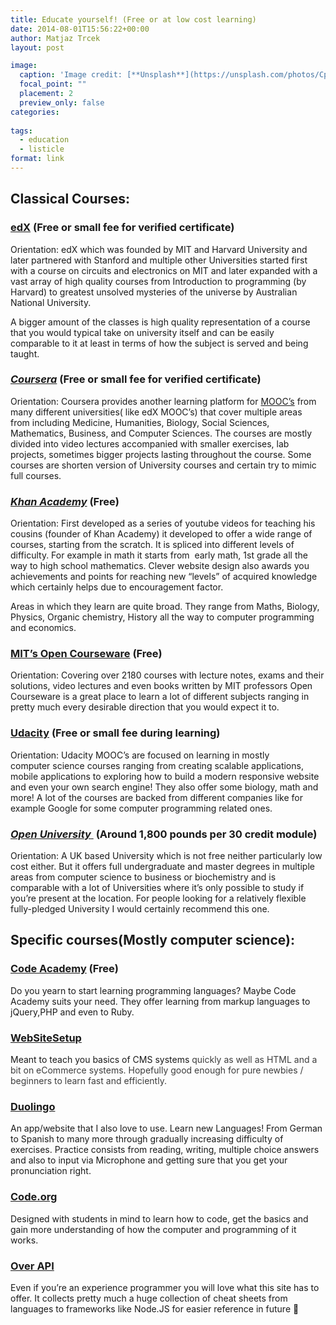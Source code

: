 ```yaml
---
title: Educate yourself! (Free or at low cost learning)
date: 2014-08-01T15:56:22+00:00
author: Matjaz Trcek
layout: post

image:
  caption: 'Image credit: [**Unsplash**](https://unsplash.com/photos/CpkOjOcXdUY)'
  focal_point: ""
  placement: 2
  preview_only: false
categories:
  
tags:
  - education
  - listicle
format: link
---
```

## Classical Courses: ##

### <a href="https://www.edx.org/">edX</a> (Free or small fee for verified certificate) ###


  Orientation: edX which was founded by MIT and Harvard University and later partnered with Stanford and multiple other Universities started first with a course on circuits and electronics on MIT and later expanded with a vast array of high quality courses from Introduction to programming (by Harvard) to greatest unsolved mysteries of the universe by Australian National University. 
  
  A bigger amount of the classes is high quality representation of a course that you would typical take on university itself and can be easily comparable to it at least in terms of how the subject is served and being taught.

### <a href="https://www.coursera.org/" target="blank">***Coursera***</a> (Free or small fee for verified certificate) ###

  Orientation: Coursera provides another learning platform for <a href="http://en.wikipedia.org/wiki/Massive_open_online_course">MOOC&#8217;s</a> from many different universities( like edX MOOC&#8217;s) that cover multiple areas from including Medicine, Humanities, Biology, Social Sciences, Mathematics, Business, and Computer Sciences. 
  The courses are mostly divided into video lectures accompanied with smaller exercises, lab projects, sometimes bigger projects lasting throughout the course. Some courses are shorten version of University courses and certain try to mimic full courses.



### <a href="https://www.khanacademy.org/" target="blank">***Khan Academy***</a> (Free) ###

  Orientation: First developed as a series of youtube videos for teaching his cousins (founder of Khan Academy) it developed to offer a wide range of courses, starting from the scratch. It is spliced into different levels of difficulty. For example in math it starts from  early math, 1st grade all the way to high school mathematics. Clever website design also awards you achievements and points for reaching new &#8220;levels&#8221; of acquired knowledge which certainly helps due to encouragement factor.

  Areas in which they learn are quite broad. They range from Maths, Biology, Physics, Organic chemistry, History all the way to computer programming and economics.

### <a href="http://ocw.mit.edu/index.htm" target="blank">MIT&#8217;s Open Courseware</a> (Free) ###

  Orientation: Covering over 2180 courses with lecture notes, exams and their solutions, video lectures and even books written by MIT professors Open Courseware is a great place to learn a lot of different subjects ranging in pretty much every desirable direction that you would expect it to.

### <a href="https://www.udacity.com/">Udacity</a> (Free or small fee during learning) ###

  Orientation: Udacity MOOC&#8217;s are focused on learning in mostly computer science courses ranging from creating scalable applications, mobile applications to exploring how to build a modern responsive website and even your own search engine! They also offer some biology, math and more! A lot of the courses are backed from different companies like for example Google for some computer programming related ones.

### <a href="http://www.open.ac.uk/"> ***Open University*** </a> (Around 1,800 pounds per 30 credit module) ###

  Orientation: A UK based University which is not free neither particularly low cost either. But it offers full undergraduate and master degrees in multiple areas from computer science to business or biochemistry and is comparable with a lot of Universities where it&#8217;s only possible to study if you&#8217;re present at the location. For people looking for a relatively flexible fully-pledged University I would certainly recommend this one.

## Specific courses(Mostly computer science):

### <a href="http://www.codeacademy.com/" target="blank">Code Academy</a> (Free)

Do you yearn to start learning programming languages? Maybe Code Academy suits your need. They offer learning from markup languages to jQuery,PHP and even to Ruby.

### [WebSiteSetup](http://websitesetup.org/)

Meant to teach you basics of CMS systems<span style="color: #3d3d3d;"> quickly as well as HTML and a bit on eCommerce systems. Hopefully good enough for pure newbies / beginners to learn fast and efficiently.</span>

### [Duolingo](https://www.duolingo.com/)

An app/website that I also love to use. Learn new Languages! From German to Spanish to many more through gradually increasing difficulty of exercises. Practice consists from reading, writing, multiple choice answers and also to input via Microphone and getting sure that you get your pronunciation right.

### <a href="http://www.code.org/" target="blank">Code.org</a>

Designed with students in mind to learn how to code, get the basics and gain more understanding of how the computer and programming of it works.

### <a href="http://overapi.com/" target="blank">Over API</a>

Even if you&#8217;re an experience programmer you will love what this site has to offer. It collects pretty much a huge collection of cheat sheets from languages to frameworks like Node.JS for easier reference in future 🙂

###